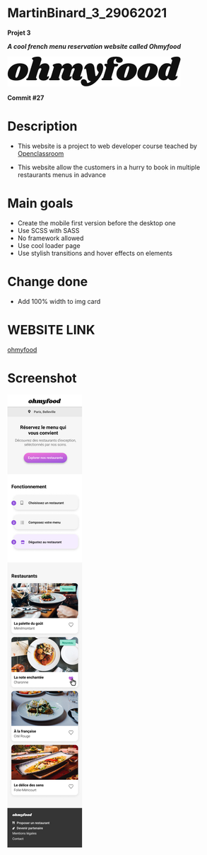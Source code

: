 # MartinBinard_3_29062021
**Projet 3**

***A cool french menu reservation website called Ohmyfood***

![logo-ohmyfood](./public/images/logo/ohmyfood.png)

**Commit #27**

# Description

* This website is a project to web developer course teached by [Openclassroom](https://openclassrooms.com/en/paths/141-web-developer)

* This website allow the customers in a hurry to book in multiple restaurants menus in advance

# Main goals

* Create the mobile first version before the desktop one
* Use SCSS with SASS
* No framework allowed
* Use cool loader page
* Use stylish transitions and hover effects on elements

# Change done

* Add 100% width to img card 

# WEBSITE LINK

[ohmyfood](https://martinbinard.github.io/MartinBinard_3_29062021/)

# Screenshot

![screenshot-ohmyfood](./Maquettes-Ohmyfood/maquettes/Accueil.png)